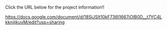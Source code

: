 Click the URL below for the project information!!

https://docs.google.com/document/d/18SjJSIt10kF736I1667iOlB0D__t7YC4LkknijikuyM/edit?usp=sharing

